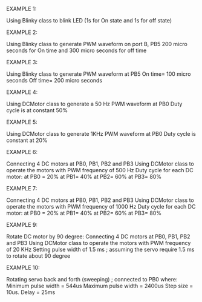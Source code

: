EXAMPLE 1:

Using Blinky class to blink LED (1s for On state and 1s for off state)

EXAMPLE 2:

Using Blinky class to generate PWM waveform on port B, PB5 
200 micro seconds for On time and 300 micro seconds for off time

EXAMPLE 3:

Using Blinky class to generate PWM waveform at PB5
On time= 100 micro seconds
Off time= 200 micro seconds

EXAMPLE 4:

Using DCMotor class to generate a 50 Hz PWM waveform at PB0
Duty cycle is at constant 50%

EXAMPLE 5:

Using DCMotor class to generate 1KHz PWM waveform at PB0
Duty cycle is constant at 20%

EXAMPLE 6:

Connecting 4 DC motors at PB0, PB1, PB2 and PB3
Using DCMotor class to operate the motors with PWM frequency of 500 Hz
Duty cycle for each DC motor:
at PB0 = 20%
at PB1= 40%
at PB2= 60%
at PB3= 80%

EXAMPLE 7:

Connecting 4 DC motors at PB0, PB1, PB2 and PB3
Using DCMotor class to operate the motors with PWM frequency of 1000 Hz
Duty cycle for each DC motor:
at PB0 = 20%
at PB1= 40%
at PB2= 60%
at PB3= 80%

EXAMPLE 9:

Rotate DC motor by 90 degree:
Connecting 4 DC motors at PB0, PB1, PB2 and PB3
Using DCMotor class to operate the motors with PWM frequency of 20 KHz
Setting pulse width of 1.5 ms ; assuming the servo require 1.5 ms to rotate about 90 degree

EXAMPLE 10:

Rotating servo back and forth (sweeping) ; connected to PB0
where:
Minimum pulse width = 544us
Maximum pulse width = 2400us
Step size = 10us.
Delay = 25ms







